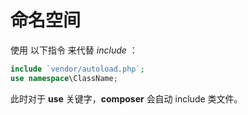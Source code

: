 # 命名空间

使用 以下指令 来代替 *include* ：

```php
include `vendor/autoload.php`;
use namespace\ClassName;
```

此时对于 **use** 关键字，**composer** 会自动 include 类文件。

